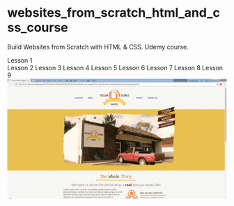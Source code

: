 # websites_from_scratch_html_and_css_course
Build Websites from Scratch with HTML &amp; CSS. Udemy course.

Lesson 1  
Lesson 2
Lesson 3
Lesson 4
Lesson 5
Lesson 6
Lesson 7
Lesson 8
Lesson 9
![screenshot of project from lesson 9](img_final_scrn/lesson_9_final.jpg)

